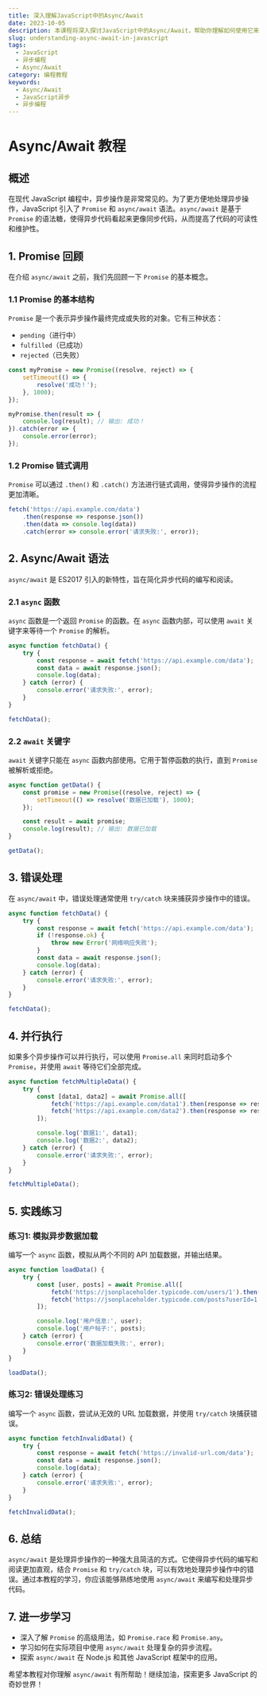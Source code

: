 ```yaml
---
title: 深入理解JavaScript中的Async/Await
date: 2023-10-05
description: 本课程将深入探讨JavaScript中的Async/Await，帮助你理解如何使用它来简化异步编程，提高代码的可读性和维护性。
slug: understanding-async-await-in-javascript
tags:
  - JavaScript
  - 异步编程
  - Async/Await
category: 编程教程
keywords:
  - Async/Await
  - JavaScript异步
  - 异步编程
---
```


# Async/Await 教程

## 概述

在现代 JavaScript 编程中，异步操作是非常常见的。为了更方便地处理异步操作，JavaScript 引入了 `Promise` 和 `async/await` 语法。`async/await` 是基于 `Promise` 的语法糖，使得异步代码看起来更像同步代码，从而提高了代码的可读性和维护性。

## 1. Promise 回顾

在介绍 `async/await` 之前，我们先回顾一下 `Promise` 的基本概念。

### 1.1 Promise 的基本结构

`Promise` 是一个表示异步操作最终完成或失败的对象。它有三种状态：
- `pending`（进行中）
- `fulfilled`（已成功）
- `rejected`（已失败）

```javascript
const myPromise = new Promise((resolve, reject) => {
    setTimeout(() => {
        resolve('成功！');
    }, 1000);
});

myPromise.then(result => {
    console.log(result); // 输出: 成功！
}).catch(error => {
    console.error(error);
});
```

### 1.2 Promise 链式调用

`Promise` 可以通过 `.then()` 和 `.catch()` 方法进行链式调用，使得异步操作的流程更加清晰。

```javascript
fetch('https://api.example.com/data')
    .then(response => response.json())
    .then(data => console.log(data))
    .catch(error => console.error('请求失败:', error));
```

## 2. Async/Await 语法

`async/await` 是 ES2017 引入的新特性，旨在简化异步代码的编写和阅读。

### 2.1 `async` 函数

`async` 函数是一个返回 `Promise` 的函数。在 `async` 函数内部，可以使用 `await` 关键字来等待一个 `Promise` 的解析。

```javascript
async function fetchData() {
    try {
        const response = await fetch('https://api.example.com/data');
        const data = await response.json();
        console.log(data);
    } catch (error) {
        console.error('请求失败:', error);
    }
}

fetchData();
```

### 2.2 `await` 关键字

`await` 关键字只能在 `async` 函数内部使用。它用于暂停函数的执行，直到 `Promise` 被解析或拒绝。

```javascript
async function getData() {
    const promise = new Promise((resolve, reject) => {
        setTimeout(() => resolve('数据已加载'), 1000);
    });

    const result = await promise;
    console.log(result); // 输出: 数据已加载
}

getData();
```

## 3. 错误处理

在 `async/await` 中，错误处理通常使用 `try/catch` 块来捕获异步操作中的错误。

```javascript
async function fetchData() {
    try {
        const response = await fetch('https://api.example.com/data');
        if (!response.ok) {
            throw new Error('网络响应失败');
        }
        const data = await response.json();
        console.log(data);
    } catch (error) {
        console.error('请求失败:', error);
    }
}

fetchData();
```

## 4. 并行执行

如果多个异步操作可以并行执行，可以使用 `Promise.all` 来同时启动多个 `Promise`，并使用 `await` 等待它们全部完成。

```javascript
async function fetchMultipleData() {
    try {
        const [data1, data2] = await Promise.all([
            fetch('https://api.example.com/data1').then(response => response.json()),
            fetch('https://api.example.com/data2').then(response => response.json())
        ]);

        console.log('数据1:', data1);
        console.log('数据2:', data2);
    } catch (error) {
        console.error('请求失败:', error);
    }
}

fetchMultipleData();
```

## 5. 实践练习

### 练习1: 模拟异步数据加载

编写一个 `async` 函数，模拟从两个不同的 API 加载数据，并输出结果。

```javascript
async function loadData() {
    try {
        const [user, posts] = await Promise.all([
            fetch('https://jsonplaceholder.typicode.com/users/1').then(response => response.json()),
            fetch('https://jsonplaceholder.typicode.com/posts?userId=1').then(response => response.json())
        ]);

        console.log('用户信息:', user);
        console.log('用户帖子:', posts);
    } catch (error) {
        console.error('数据加载失败:', error);
    }
}

loadData();
```

### 练习2: 错误处理练习

编写一个 `async` 函数，尝试从无效的 URL 加载数据，并使用 `try/catch` 块捕获错误。

```javascript
async function fetchInvalidData() {
    try {
        const response = await fetch('https://invalid-url.com/data');
        const data = await response.json();
        console.log(data);
    } catch (error) {
        console.error('请求失败:', error);
    }
}

fetchInvalidData();
```

## 6. 总结

`async/await` 是处理异步操作的一种强大且简洁的方式。它使得异步代码的编写和阅读更加直观，结合 `Promise` 和 `try/catch` 块，可以有效地处理异步操作中的错误。通过本教程的学习，你应该能够熟练地使用 `async/await` 来编写和处理异步代码。

## 7. 进一步学习

- 深入了解 `Promise` 的高级用法，如 `Promise.race` 和 `Promise.any`。
- 学习如何在实际项目中使用 `async/await` 处理复杂的异步流程。
- 探索 `async/await` 在 Node.js 和其他 JavaScript 框架中的应用。

希望本教程对你理解 `async/await` 有所帮助！继续加油，探索更多 JavaScript 的奇妙世界！